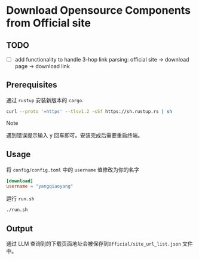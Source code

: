 # Download Opensource Components from Official site

## TODO

- [ ] add functionality to handle 3-hop link parsing: official site -> download page -> download link

## Prerequisites

通过 `rustup` 安装新版本的 `cargo`.

```bash
curl --proto '=https' --tlsv1.2 -sSf https://sh.rustup.rs | sh
```

> [!NOTE]
> 遇到错误提示输入 y 回车即可。安装完成后需要重启终端。

## Usage

将 `config/config.toml` 中的 `username` 值修改为你的名字

```toml
[download]
username = "yangqiaoyang"
```

运行 `run.sh`

```bash
./run.sh
```

## Output

通过 LLM 查询到的下载页面地址会被保存到`Official/site_url_list.json` 文件中。
